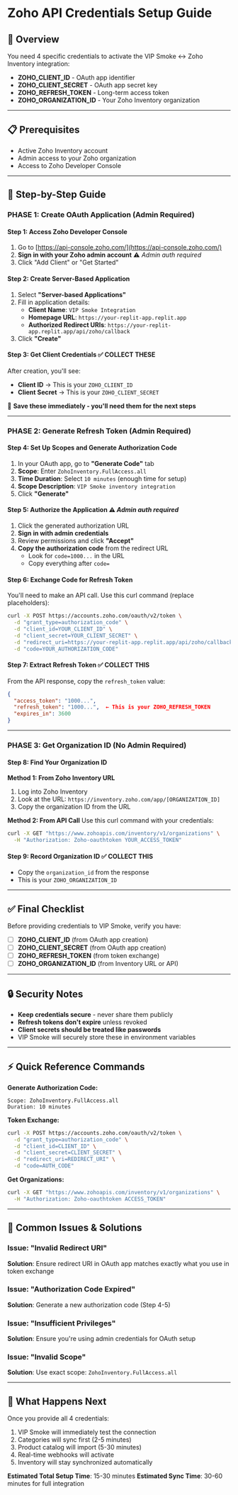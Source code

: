# Zoho API Credentials Setup Guide

## 🎯 **Overview**
You need 4 specific credentials to activate the VIP Smoke ↔ Zoho Inventory integration:
- **ZOHO_CLIENT_ID** - OAuth app identifier
- **ZOHO_CLIENT_SECRET** - OAuth app secret key
- **ZOHO_REFRESH_TOKEN** - Long-term access token
- **ZOHO_ORGANIZATION_ID** - Your Zoho Inventory organization

---

## 📋 **Prerequisites**
- Active Zoho Inventory account
- Admin access to your Zoho organization
- Access to Zoho Developer Console

---

## 🚀 **Step-by-Step Guide**

### **PHASE 1: Create OAuth Application** (Admin Required)

#### Step 1: Access Zoho Developer Console
1. Go to [https://api-console.zoho.com/](https://api-console.zoho.com/)
2. **Sign in with your Zoho admin account** ⚠️ *Admin auth required*
3. Click "Add Client" or "Get Started"

#### Step 2: Create Server-Based Application
1. Select **"Server-based Applications"**
2. Fill in application details:
   - **Client Name**: `VIP Smoke Integration`
   - **Homepage URL**: `https://your-replit-app.replit.app`
   - **Authorized Redirect URIs**: `https://your-replit-app.replit.app/api/zoho/callback`
3. Click **"Create"**

#### Step 3: Get Client Credentials ✅ **COLLECT THESE**
After creation, you'll see:
- **Client ID** → This is your `ZOHO_CLIENT_ID`
- **Client Secret** → This is your `ZOHO_CLIENT_SECRET`

📝 **Save these immediately - you'll need them for the next steps**

---

### **PHASE 2: Generate Refresh Token** (Admin Required)

#### Step 4: Set Up Scopes and Generate Authorization Code
1. In your OAuth app, go to **"Generate Code"** tab
2. **Scope**: Enter `ZohoInventory.FullAccess.all`
3. **Time Duration**: Select `10 minutes` (enough time for setup)
4. **Scope Description**: `VIP Smoke inventory integration`
5. Click **"Generate"**

#### Step 5: Authorize the Application ⚠️ *Admin auth required*
1. Click the generated authorization URL
2. **Sign in with admin credentials**
3. Review permissions and click **"Accept"**
4. **Copy the authorization code** from the redirect URL
   - Look for `code=1000...` in the URL
   - Copy everything after `code=`

#### Step 6: Exchange Code for Refresh Token
You'll need to make an API call. Use this curl command (replace placeholders):

```bash
curl -X POST https://accounts.zoho.com/oauth/v2/token \
  -d "grant_type=authorization_code" \
  -d "client_id=YOUR_CLIENT_ID" \
  -d "client_secret=YOUR_CLIENT_SECRET" \
  -d "redirect_uri=https://your-replit-app.replit.app/api/zoho/callback" \
  -d "code=YOUR_AUTHORIZATION_CODE"
```

#### Step 7: Extract Refresh Token ✅ **COLLECT THIS**
From the API response, copy the `refresh_token` value:
```json
{
  "access_token": "1000...",
  "refresh_token": "1000...",  ← This is your ZOHO_REFRESH_TOKEN
  "expires_in": 3600
}
```

---

### **PHASE 3: Get Organization ID** (No Admin Required)

#### Step 8: Find Your Organization ID
**Method 1: From Zoho Inventory URL**
1. Log into Zoho Inventory
2. Look at the URL: `https://inventory.zoho.com/app/[ORGANIZATION_ID]`
3. Copy the organization ID from the URL

**Method 2: From API Call**
Use this curl command with your credentials:
```bash
curl -X GET "https://www.zohoapis.com/inventory/v1/organizations" \
  -H "Authorization: Zoho-oauthtoken YOUR_ACCESS_TOKEN"
```

#### Step 9: Record Organization ID ✅ **COLLECT THIS**
- Copy the `organization_id` from the response
- This is your `ZOHO_ORGANIZATION_ID`

---

## ✅ **Final Checklist**

Before providing credentials to VIP Smoke, verify you have:

- [ ] **ZOHO_CLIENT_ID** (from OAuth app creation)
- [ ] **ZOHO_CLIENT_SECRET** (from OAuth app creation)  
- [ ] **ZOHO_REFRESH_TOKEN** (from token exchange)
- [ ] **ZOHO_ORGANIZATION_ID** (from Inventory URL or API)

---

## 🔒 **Security Notes**

- **Keep credentials secure** - never share them publicly
- **Refresh tokens don't expire** unless revoked
- **Client secrets should be treated like passwords**
- VIP Smoke will securely store these in environment variables

---

## ⚡ **Quick Reference Commands**

**Generate Authorization Code:**
```
Scope: ZohoInventory.FullAccess.all
Duration: 10 minutes
```

**Token Exchange:**
```bash
curl -X POST https://accounts.zoho.com/oauth/v2/token \
  -d "grant_type=authorization_code" \
  -d "client_id=CLIENT_ID" \
  -d "client_secret=CLIENT_SECRET" \
  -d "redirect_uri=REDIRECT_URI" \
  -d "code=AUTH_CODE"
```

**Get Organizations:**
```bash
curl -X GET "https://www.zohoapis.com/inventory/v1/organizations" \
  -H "Authorization: Zoho-oauthtoken ACCESS_TOKEN"
```

---

## 🚨 **Common Issues & Solutions**

### Issue: "Invalid Redirect URI"
**Solution**: Ensure redirect URI in OAuth app matches exactly what you use in token exchange

### Issue: "Authorization Code Expired"
**Solution**: Generate a new authorization code (Step 4-5)

### Issue: "Insufficient Privileges"
**Solution**: Ensure you're using admin credentials for OAuth setup

### Issue: "Invalid Scope"
**Solution**: Use exact scope: `ZohoInventory.FullAccess.all`

---

## 🎯 **What Happens Next**

Once you provide all 4 credentials:
1. VIP Smoke will immediately test the connection
2. Categories will sync first (2-5 minutes)
3. Product catalog will import (5-30 minutes)
4. Real-time webhooks will activate
5. Inventory will stay synchronized automatically

**Estimated Total Setup Time**: 15-30 minutes
**Estimated Sync Time**: 30-60 minutes for full integration